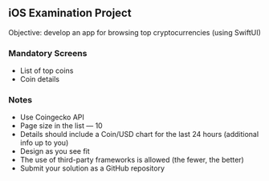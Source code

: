 ## iOS Examination Project
Objective: develop an app for browsing top cryptocurrencies (using SwiftUI)

### Mandatory Screens
- List of top coins
- Coin details

### Notes
- Use Coingecko API
- Page size in the list — 10
- Details should include a Coin/USD chart for the last 24 hours (additional info up to you)
- Design as you see fit
- The use of third-party frameworks is allowed (the fewer, the better)
- Submit your solution as a GitHub repository
